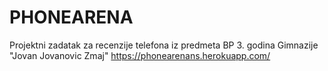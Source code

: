 # PHONEARENA
Projektni zadatak za recenzije telefona iz predmeta BP 3. godina Gimnazije "Jovan Jovanovic Zmaj"
https://phonearenans.herokuapp.com/
